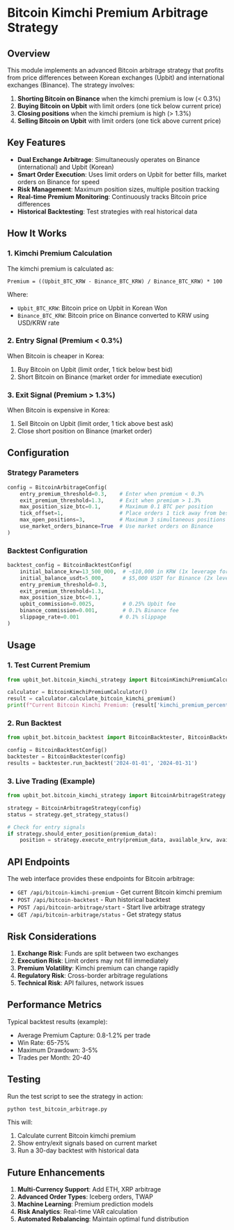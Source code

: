 # Bitcoin Kimchi Premium Arbitrage Strategy

## Overview

This module implements an advanced Bitcoin arbitrage strategy that profits from price differences between Korean exchanges (Upbit) and international exchanges (Binance). The strategy involves:

1. **Shorting Bitcoin on Binance** when the kimchi premium is low (< 0.3%)
2. **Buying Bitcoin on Upbit** with limit orders (one tick below current price)
3. **Closing positions** when the kimchi premium is high (> 1.3%)
4. **Selling Bitcoin on Upbit** with limit orders (one tick above current price)

## Key Features

- **Dual Exchange Arbitrage**: Simultaneously operates on Binance (international) and Upbit (Korean)
- **Smart Order Execution**: Uses limit orders on Upbit for better fills, market orders on Binance for speed
- **Risk Management**: Maximum position sizes, multiple position tracking
- **Real-time Premium Monitoring**: Continuously tracks Bitcoin price differences
- **Historical Backtesting**: Test strategies with real historical data

## How It Works

### 1. Kimchi Premium Calculation

The kimchi premium is calculated as:
```
Premium = ((Upbit_BTC_KRW - Binance_BTC_KRW) / Binance_BTC_KRW) * 100
```

Where:
- `Upbit_BTC_KRW`: Bitcoin price on Upbit in Korean Won
- `Binance_BTC_KRW`: Bitcoin price on Binance converted to KRW using USD/KRW rate

### 2. Entry Signal (Premium < 0.3%)

When Bitcoin is cheaper in Korea:
1. Buy Bitcoin on Upbit (limit order, 1 tick below best bid)
2. Short Bitcoin on Binance (market order for immediate execution)

### 3. Exit Signal (Premium > 1.3%)

When Bitcoin is expensive in Korea:
1. Sell Bitcoin on Upbit (limit order, 1 tick above best ask)
2. Close short position on Binance (market order)

## Configuration

### Strategy Parameters

```python
config = BitcoinArbitrageConfig(
    entry_premium_threshold=0.3,    # Enter when premium < 0.3%
    exit_premium_threshold=1.3,     # Exit when premium > 1.3%
    max_position_size_btc=0.1,      # Maximum 0.1 BTC per position
    tick_offset=1,                  # Place orders 1 tick away from best price
    max_open_positions=3,           # Maximum 3 simultaneous positions
    use_market_orders_binance=True  # Use market orders on Binance
)
```

### Backtest Configuration

```python
backtest_config = BitcoinBacktestConfig(
    initial_balance_krw=13_500_000,  # ~$10,000 in KRW (1x leverage for Upbit)
    initial_balance_usdt=5_000,      # $5,000 USDT for Binance (2x leverage for shorting)
    entry_premium_threshold=0.3,
    exit_premium_threshold=1.3,
    max_position_size_btc=0.1,
    upbit_commission=0.0025,         # 0.25% Upbit fee
    binance_commission=0.001,        # 0.1% Binance fee
    slippage_rate=0.001             # 0.1% slippage
)
```

## Usage

### 1. Test Current Premium

```python
from upbit_bot.bitcoin_kimchi_strategy import BitcoinKimchiPremiumCalculator

calculator = BitcoinKimchiPremiumCalculator()
result = calculator.calculate_bitcoin_kimchi_premium()
print(f"Current Bitcoin Kimchi Premium: {result['kimchi_premium_percentage']:.2f}%")
```

### 2. Run Backtest

```python
from upbit_bot.bitcoin_backtest import BitcoinBacktester, BitcoinBacktestConfig

config = BitcoinBacktestConfig()
backtester = BitcoinBacktester(config)
results = backtester.run_backtest('2024-01-01', '2024-01-31')
```

### 3. Live Trading (Example)

```python
from upbit_bot.bitcoin_kimchi_strategy import BitcoinArbitrageStrategy

strategy = BitcoinArbitrageStrategy(config)
status = strategy.get_strategy_status()

# Check for entry signals
if strategy.should_enter_position(premium_data):
    position = strategy.execute_entry(premium_data, available_krw, available_usdt)
```

## API Endpoints

The web interface provides these endpoints for Bitcoin arbitrage:

- `GET /api/bitcoin-kimchi-premium` - Get current Bitcoin kimchi premium
- `POST /api/bitcoin-backtest` - Run historical backtest
- `POST /api/bitcoin-arbitrage/start` - Start live arbitrage strategy
- `GET /api/bitcoin-arbitrage/status` - Get strategy status

## Risk Considerations

1. **Exchange Risk**: Funds are split between two exchanges
2. **Execution Risk**: Limit orders may not fill immediately
3. **Premium Volatility**: Kimchi premium can change rapidly
4. **Regulatory Risk**: Cross-border arbitrage regulations
5. **Technical Risk**: API failures, network issues

## Performance Metrics

Typical backtest results (example):
- Average Premium Capture: 0.8-1.2% per trade
- Win Rate: 65-75%
- Maximum Drawdown: 3-5%
- Trades per Month: 20-40

## Testing

Run the test script to see the strategy in action:

```bash
python test_bitcoin_arbitrage.py
```

This will:
1. Calculate current Bitcoin kimchi premium
2. Show entry/exit signals based on current market
3. Run a 30-day backtest with historical data

## Future Enhancements

1. **Multi-Currency Support**: Add ETH, XRP arbitrage
2. **Advanced Order Types**: Iceberg orders, TWAP
3. **Machine Learning**: Premium prediction models
4. **Risk Analytics**: Real-time VAR calculation
5. **Automated Rebalancing**: Maintain optimal fund distribution 